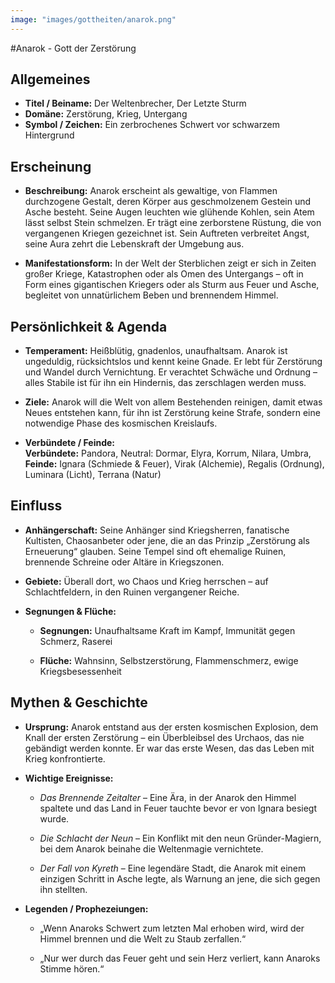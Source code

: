 ```yaml
---
image: "images/gottheiten/anarok.png"
---
```


#Anarok - Gott der Zerstörung

## Allgemeines

- **Titel / Beiname:** Der Weltenbrecher, Der Letzte Sturm
- **Domäne:** Zerstörung, Krieg, Untergang
- **Symbol / Zeichen:** Ein zerbrochenes Schwert vor schwarzem Hintergrund


## Erscheinung

- **Beschreibung:** Anarok erscheint als gewaltige, von Flammen durchzogene Gestalt, deren Körper aus geschmolzenem Gestein und Asche besteht. Seine Augen leuchten wie glühende Kohlen, sein Atem lässt selbst Stein schmelzen. Er trägt eine zerborstene Rüstung, die von vergangenen Kriegen gezeichnet ist. Sein Auftreten verbreitet Angst, seine Aura zehrt die Lebenskraft der Umgebung aus.
    
- **Manifestationsform:** In der Welt der Sterblichen zeigt er sich in Zeiten großer Kriege, Katastrophen oder als Omen des Untergangs – oft in Form eines gigantischen Kriegers oder als Sturm aus Feuer und Asche, begleitet von unnatürlichem Beben und brennendem Himmel.
    

## Persönlichkeit & Agenda

- **Temperament:** Heißblütig, gnadenlos, unaufhaltsam. Anarok ist ungeduldig, rücksichtslos und kennt keine Gnade. Er lebt für Zerstörung und Wandel durch Vernichtung. Er verachtet Schwäche und Ordnung – alles Stabile ist für ihn ein Hindernis, das zerschlagen werden muss.
    
- **Ziele:** Anarok will die Welt von allem Bestehenden reinigen, damit etwas Neues entstehen kann, für ihn ist Zerstörung keine Strafe, sondern eine notwendige Phase des kosmischen Kreislaufs.
    
- **Verbündete / Feinde:**  
    **Verbündete:** Pandora, 
    Neutral:  Dormar, Elyra, Korrum, Nilara, Umbra,
    **Feinde:** Ignara (Schmiede & Feuer),  Virak (Alchemie), Regalis (Ordnung), Luminara (Licht), Terrana (Natur)

## Einfluss

- **Anhängerschaft:** Seine Anhänger sind Kriegsherren, fanatische Kultisten, Chaosanbeter oder jene, die an das Prinzip „Zerstörung als Erneuerung“ glauben. Seine Tempel sind oft ehemalige Ruinen, brennende Schreine oder Altäre in Kriegszonen.
    
- **Gebiete:** Überall dort, wo Chaos und Krieg herrschen – auf Schlachtfeldern, in den Ruinen vergangener Reiche.
    
- **Segnungen & Flüche:**
    
    - **Segnungen:** Unaufhaltsame Kraft im Kampf, Immunität gegen Schmerz, Raserei
        
    - **Flüche:** Wahnsinn, Selbstzerstörung, Flammenschmerz, ewige Kriegsbesessenheit
        

## Mythen & Geschichte

- **Ursprung:** Anarok entstand aus der ersten kosmischen Explosion, dem Knall der ersten Zerstörung – ein Überbleibsel des Urchaos, das nie gebändigt werden konnte. Er war das erste Wesen, das das Leben mit Krieg konfrontierte.
    
- **Wichtige Ereignisse:**
    
    - _Das Brennende Zeitalter_ – Eine Ära, in der Anarok den Himmel spaltete und das Land in Feuer tauchte bevor er von Ignara besiegt wurde.
        
    - _Die Schlacht der Neun_ – Ein Konflikt mit den neun Gründer-Magiern, bei dem Anarok beinahe die Weltenmagie vernichtete.
        
    - _Der Fall von Kyreth_ – Eine legendäre Stadt, die Anarok mit einem einzigen Schritt in Asche legte, als Warnung an jene, die sich gegen ihn stellten.
        
- **Legenden / Prophezeiungen:**
    
    - „Wenn Anaroks Schwert zum letzten Mal erhoben wird, wird der Himmel brennen und die Welt zu Staub zerfallen.“
        
    - „Nur wer durch das Feuer geht und sein Herz verliert, kann Anaroks Stimme hören.“
